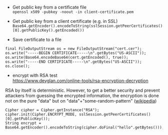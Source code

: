 - Get public key from a certificate file  
  `openssl x509 -pubkey -noout -in client-certificate.pem`  
  
- Get public key from a client certificate (e.g. in SSL)  
  `Base64.getEncoder().encodeToString(sslSession.getPeerCertificates()[0].getPublicKey().getEncoded())`  
  
- Save certificate to a file  
```  
final FileOutputStream os = new FileOutputStream("cert.cer");  
os.write("-----BEGIN CERTIFICATE-----\n".getBytes("US-ASCII"));  
os.write(Base64.encodeBase64(cert.getEncoded(), true));  
os.write("-----END CERTIFICATE-----\n".getBytes("US-ASCII"));  
os.close();  
```  
  
- encrypt with RSA test  
  https://www.devglan.com/online-tools/rsa-encryption-decryption  
  
RSA by itself is deterministic. However, to get a better security and prevent attackers from guessing the encrypted information, the encryption is done not on the pure "data" but on "data"+"some-random-pattern" ([wikipedia](http://en.wikipedia.org/wiki/RSA_%28algorithm%29#Padding_schemes))  
  
```  
Cipher cipher = Cipher.getInstance("RSA");    
cipher.init(Cipher.ENCRYPT_MODE, sslSession.getPeerCertificates()[0].getPublicKey());    
String encrypt = Base64.getEncoder().encodeToString(cipher.doFinal("hello".getBytes()));  
```